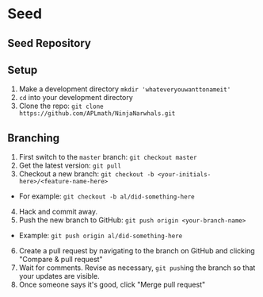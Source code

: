 Seed
====

Seed Repository
-----

Setup
-----
1. Make a development directory `mkdir 'whateveryouwanttonameit'`
2. `cd` into your development directory 
3. Clone the repo: `git clone https://github.com/APLmath/NinjaNarwhals.git`

Branching
---------
1. First switch to the `master` branch: `git checkout master`
2. Get the latest version: `git pull`
3. Checkout a new branch: `git checkout -b <your-initials-here>/<feature-name-here>`
 + For example: `git checkout -b al/did-something-here`
4. Hack and commit away.
5. Push the new branch to GitHub: `git push origin <your-branch-name>`
 + Example: `git push origin al/did-something-here`
6. Create a pull request by navigating to the branch on GitHub and clicking "Compare & pull request"
7. Wait for comments. Revise as necessary, `git push`ing the branch so that your updates are visible.
8. Once someone says it's good, click "Merge pull request"
